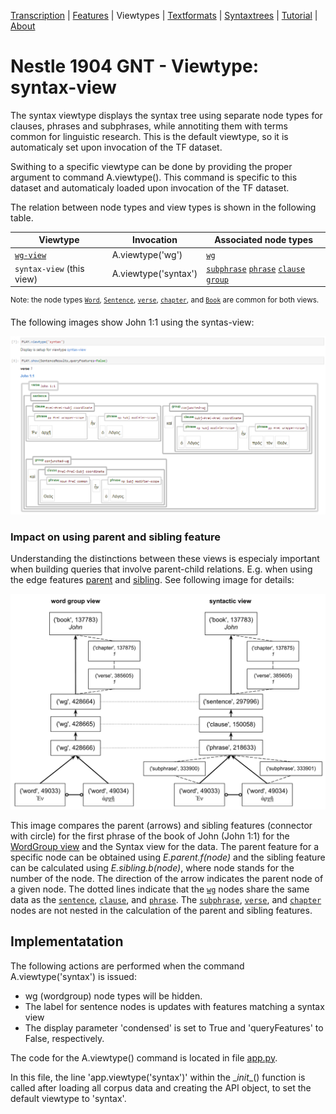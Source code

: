 <a name="start"></a>
<div class="hidden-content">
<a href="transcription.md">Transcription</a> | <a href="features/README.md#start">Features</a> | Viewtypes | <a href="textformats.md#start">Textformats</a> |  <a href="syntaxtrees.md#start">Syntaxtrees</a> | <a href="../tutorial/README.md#start">Tutorial</a> | <a href="about.md#start">About</a>
</div>

# Nestle 1904 GNT - Viewtype: syntax-view

The syntax viewtype displays the syntax tree using separate node types for clauses, phrases and subphrases, while annotiting them with terms common for linguistic research. This is the default viewtype, so it is automaticaly set upon invocation of the TF dataset.

Swithing to a specific viewtype can be done by providing the proper argument to command A.viewtype(). This command is specific to this dataset and automaticaly loaded upon invocation of the TF dataset.

The relation between node types and view types is shown in the following table.

Viewtype | Invocation | Associated node types | 
--- | --- | ---
[`wg-view`](wg-view.md#start) | A.viewtype('wg') |  [`wg`](features/featuresbynodetype.md#wordgroup-nodes) 
`syntax-view` (this view) | A.viewtype('syntax') | [`subphrase`](features/featuresbynodetype.md#subphrase-nodes) [`phrase`](features/featuresbynodetype.md#phrase-nodes) [`clause`](features/featuresbynodetype.md#clause-nodes) [`group`](features/featuresbynodetype.md#group-nodes)

<sup>Note: the node types  [`Word`](features/featuresbynodetype.md#word-nodes), [`Sentence`](features/featuresbynodetype.md#sentence-nodes), [`verse`](features/featuresbynodetype.md#verse-nodes), [`chapter`](features/featuresbynodetype.md#chapter-nodes), and [`Book`](features/featuresbynodetype.md#book-nodes) are common for both views.</sup>


The following images show John 1:1 using the syntas-view:

<img src="features/images/John_1_1_syntax-view.png" width="650">

### Impact on using parent and sibling feature 

Understanding the distinctions between these views is especialy important when building queries that involve parent-child relations. E.g. when using the edge features [parent](features/parent.md#start) and [sibling](features/sibling.md#start). See following image for details:

<img src="features/images/wordgroup_syntactic_view.png" width="600">

This image compares the parent (arrows) and sibling features (connector with circle) for the first phrase of the book of John (John 1:1) for the [WordGroup view](wg-view.md#start) and the Syntax view for the data. The parent feature for a specific node can be obtained using *E.parent.f(node)* and the sibling feature can be calculated using *E.sibling.b(node)*, where node stands for the number of the node. The direction of the arrow indicates the parent node of a given node. The dotted lines indicate that the [`wg`](features/featuresbynodetype.md#wordgroup-nodes) nodes share the same data as the [`sentence`](features/featuresbynodetype.md#sentence-nodes), [`clause`](features/featuresbynodetype.md#clause-nodes), and [`phrase`](features/featuresbynodetype.md#phrase-nodes). The [`subphrase`](features/featuresbynodetype.md#subphrase-nodes), [`verse`](featuresbynodetype.md#verse-nodes), and [`chapter`](features/featuresbynodetype.md#chapter-nodes) nodes are not nested in the calculation of the parent and sibling features.

## Implementatation

The following actions are performed when the command A.viewtype('syntax') is issued:
  * wg (wordgroup) node types will be hidden.
  * The label for sentence nodes is updates with features matching a syntax view
  * The display parameter 'condensed' is set to True and 'queryFeatures' to False, respectively.

The code for the A.viewtype() command is located in file [app.py](../app/app.py). 

In this file, the line 'app.viewtype('syntax')' within the \__init__() function is called after loading all corpus data and creating the API object, to set the default viewtype to 'syntax'.

